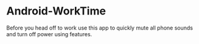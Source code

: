 Android-WorkTime
================

Before you head off to work use this app to quickly mute all phone sounds and turn off power using features.